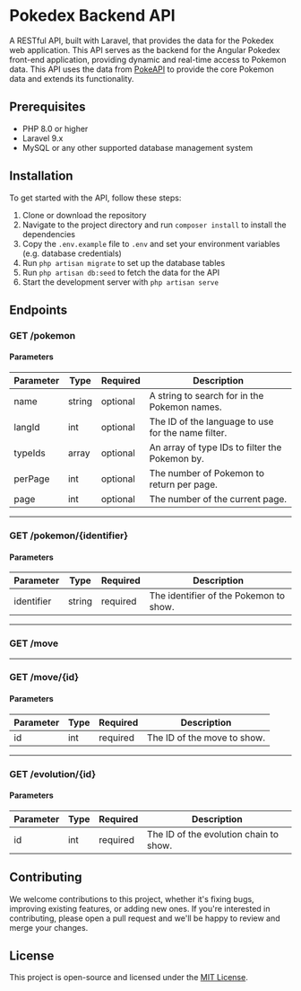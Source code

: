 # Pokedex Backend API

A RESTful API, built with Laravel, that provides the data for the Pokedex web application. This API serves as the backend for the Angular Pokedex front-end application, providing dynamic and real-time access to Pokemon data. This API uses the data from [PokeAPI](https://github.com/PokeAPI/pokeapi) to provide the core Pokemon data and extends its functionality.


## Prerequisites
- PHP 8.0 or higher
- Laravel 9.x
- MySQL or any other supported database management system

## Installation
To get started with the API, follow these steps:
1. Clone or download the repository
2. Navigate to the project directory and run `composer install` to install the dependencies
3. Copy the `.env.example` file to `.env` and set your environment variables (e.g. database credentials)
4. Run `php artisan migrate` to set up the database tables
5. Run `php artisan db:seed` to fetch the data for the API 
5. Start the development server with `php artisan serve`

## Endpoints

### GET /pokemon

#### Parameters

| Parameter  | Type   | Required | Description                                             |
| ---------- | ------ | -------- | ------------------------------------------------------- |
| name       | string | optional | A string to search for in the Pokemon names.           |
| langId     | int    | optional | The ID of the language to use for the name filter.     |
| typeIds    | array  | optional | An array of type IDs to filter the Pokemon by.         |
| perPage    | int    | optional | The number of Pokemon to return per page.              |
| page       | int    | optional | The number of the current page.                        |

---

### GET /pokemon/{identifier}

#### Parameters

| Parameter   | Type   | Required | Description                                        |
| ----------- | ------ | -------- | -------------------------------------------------- |
| identifier  | string | required | The identifier of the Pokemon to show.            |

---

### GET /move

---

### GET /move/{id}

#### Parameters

| Parameter | Type   | Required | Description                 |
| --------- | ------ | -------- | --------------------------- |
| id        | int    | required | The ID of the move to show. |

---

### GET /evolution/{id}

#### Parameters

| Parameter | Type   | Required | Description                                        |
| --------- | ------ | -------- | -------------------------------------------------- |
| id        | int    | required | The ID of the evolution chain to show.            |


## Contributing
We welcome contributions to this project, whether it's fixing bugs, improving existing features, or adding new ones. If you're interested in contributing, please open a pull request and we'll be happy to review and merge your changes.

## License
This project is open-source and licensed under the [MIT License](https://opensource.org/licenses/MIT).

